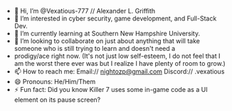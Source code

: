 - 👋 Hi, I’m @Vexatious-777 // Alexander L. Griffith
- 👀 I’m interested in cyber security, game development, and Full-Stack Dev.
- 🌱 I’m currently learning at Southern New Hampshire University.
- 💞️ I’m looking to collaborate on just about anything that will take someone who is still trying to learn and doesn't need a
- prodigy/ace right now. (It's not just low self-esteem, I do not feel that I am the worst there ever was but I realize I have plenty of room to grow.)
- 📫 How to reach me: Email:// nightozp@gmail.com Discord:// .vexatious
- 😄 Pronouns: He/Him/Them
- ⚡ Fun fact: Did you know Killer 7 uses some in-game code as a UI element on its pause screen?

<!---
Vexatious-777/Vexatious-777 is a ✨ special ✨ repository because its `README.md` (this file) appears on your GitHub profile.
You can click the Preview link to take a look at your changes.
--->
